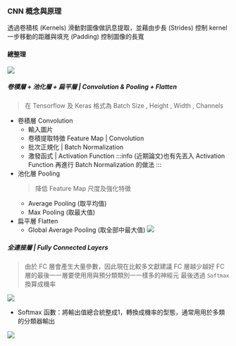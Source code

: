 ### CNN 概念與原理
透過卷積核 (Kernels) 滑動對圖像做訊息提取，並藉由步長 (Strides) 控制 kernel 一步移動的距離與填充 (Padding) 控制圖像的長寬

#### 總整理

![](https://i.imgur.com/oMGdO77.png)

##### 卷積層 + 池化層 + 扁平層 | Convolution & Pooling + Flatten
> 在 Tensorflow 及 Keras 格式為 Batch Size , Height , Width , Channels

- 卷積層 Convolution
    - 輸入圖片
    - 卷積提取特徵 Feature Map | Convolution
    - 批次正規化 | Batch Normalization
    - 激發函式 | Activation Function
    :::info
    (近期論文)也有先丟入 Activation Function 再進行 Batch Normalization 的做法
    :::
- 池化層 Pooling
    > 降低 Feature Map 尺度及強化特徵
    - Average Pooling (取平均值)
    - Max Pooling (取最大值)
- 扁平層 Flatten
    - Global Average Pooling (取全部中最大值)
    ![](https://i.imgur.com/9dkM2AV.png)

##### 全連接層 | Fully Connected Layers
> 由於 FC 層會產生大量參數，因此現在比較多文獻建議 FC 層越少越好
> FC層的最後⼀一層要使⽤用與預分類類別⼀一樣多的神經元
> 最後透過 `Softmax` 換算成機率

![](https://i.imgur.com/uOpApg5.png)

- Softmax 函數：將輸出值總合統整成1，轉換成機率的型態，通常⽤用於多類的分類器輸出

![](https://i.imgur.com/fKZZAHj.png)